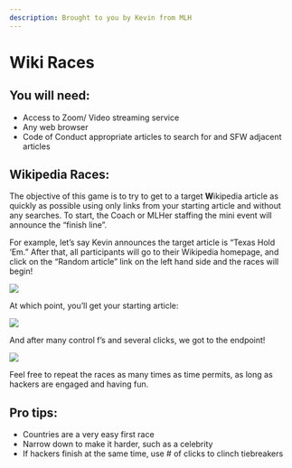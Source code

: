 ```yaml
---
description: Brought to you by Kevin from MLH
---
```


# Wiki Races

## **You will need:**

* Access to Zoom/ Video streaming service
* Any web browser
* Code of Conduct appropriate articles to search for and SFW adjacent articles

## **Wikipedia Races:**

The objective of this game is to try to get to a target **W**ikipedia article as quickly as possible using only links from your starting article and without any searches. To start, the Coach or MLHer staffing the mini event will announce the “finish line”.

For example, let’s say Kevin announces the target article is “Texas Hold ‘Em.” After that, all participants will go to their Wikipedia homepage, and click on the “Random article” link on the left hand side and the races will begin!

![](https://lh3.googleusercontent.com/4rDBkTwe_s8VmrNeTUAy44kZiiSaFzHhOxIKBII0_nBV2sNXUK0dfjVNi36beevkguISz-43FdFpn7tzx3xYWx-WkYaow-qfR495iHBVPS6s3kYA-AkrBevQObqhYHlqAkHxSlVc)

At which point, you’ll get your starting article:

![](https://lh6.googleusercontent.com/MR4G2ZQegF2MUKzo7GEr_PH6GH6xFyD5TwksebCmQEYbAbdFKrYBv0iP0jVBKi6R0npi26FS2aoMNHiexSM2uQqCxwmUrNFjkizJUlWPzS9R8L0Xfr0CfeS0Nh5pl-qHY4fjI1jd)

And after many control f’s and several clicks, we got to the endpoint!

![](https://lh3.googleusercontent.com/8CwnLhQyKENbDDYY4wdAjMZgGB7F7N7NnuOr-r-soMnvB2TQgLOFKsFi6k_tySiWqJytWq4mvefus5QUzgCno_fmR6UteY51OZ-WD6xhukx3eOSV8yg3gRo6FPEaDTX0Y_7OZlH4)

Feel free to repeat the races as many times as time permits, as long as hackers are engaged and having fun.

## **Pro tips:**

* Countries are a very easy first race
* Narrow down to make it harder, such as a celebrity
* If hackers finish at the same time, use \# of clicks to clinch tiebreakers

